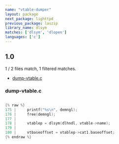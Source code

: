 ```yaml
---
name: "vtable-dumper"
layout: package
next_package: lighttpd
previous_package: laszip
library_name: dlsym
matches: ['dlsym', 'dlopen']
languages: ['c']
---
```

## 1.0
1 / 2 files match, 1 filtered matches.

 - [dump-vtable.c](#dump-vtablec)

### dump-vtable.c

```c

{% raw %}
175 |     printf("%s\n", demngl);
176 |     free(demngl);
177 |     
178 |     vtablep = dlsym(dlhndl, vtable->name);
179 |     
180 |     vtbaseoffset = vtablep->cat1.baseoffset;
{% endraw %}

```